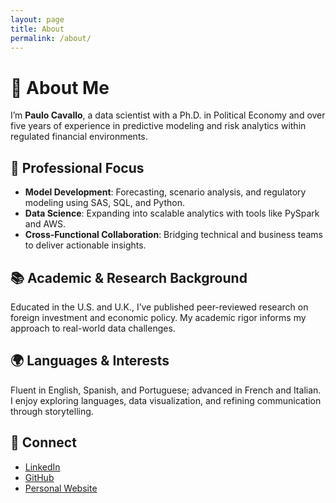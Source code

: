 ```yaml
---
layout: page
title: About
permalink: /about/
---
```


# 👋 About Me

I’m **Paulo Cavallo**, a data scientist with a Ph.D. in Political Economy and over five years of experience in predictive modeling and risk analytics within regulated financial environments.

## 💼 Professional Focus

- **Model Development**: Forecasting, scenario analysis, and regulatory modeling using SAS, SQL, and Python.
- **Data Science**: Expanding into scalable analytics with tools like PySpark and AWS.
- **Cross-Functional Collaboration**: Bridging technical and business teams to deliver actionable insights.

## 📚 Academic & Research Background

Educated in the U.S. and U.K., I’ve published peer-reviewed research on foreign investment and economic policy. My academic rigor informs my approach to real-world data challenges.

## 🌍 Languages & Interests

Fluent in English, Spanish, and Portuguese; advanced in French and Italian. I enjoy exploring languages, data visualization, and refining communication through storytelling.

## 🔗 Connect

- [LinkedIn](https://www.linkedin.com/in/paulocavallo)
- [GitHub](https://github.com/pmcavallo)
- [Personal Website](https://www.paulocavallo.wordpress.com "Personal Website")

